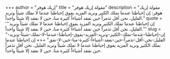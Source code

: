 +++
author = "إريك هوفر"
title = "مقولة إريك هوفر"
description = "مقولة إريك هوفر: إن إحباطنا عندما نملك الكثير ونريد المزيد يفوق إحباطنا عندما لا نملك شيئاً ونريد القليل، نحن أقل تذمراً حين نفقد أشياءاً كثيرة منا، حين لا نفقد إلا شيئاً واحداً."
quote = '''إن إحباطنا عندما نملك الكثير ونريد المزيد يفوق إحباطنا عندما لا نملك شيئاً ونريد القليل، نحن أقل تذمراً حين نفقد أشياءاً كثيرة منا، حين لا نفقد إلا شيئاً واحداً.''' 
slug = "إن-إحباطنا-عندما-نملك-الكثير-ونريد-المزيد-يفوق-إحباطنا-عندما-لا-نملك-شيئاً-ونريد-القليل-نحن-أقل-تذمراً-حين-نفقد-أشياءاً-كثيرة-منا-حين-لا-نفق"
+++
إن إحباطنا عندما نملك الكثير ونريد المزيد يفوق إحباطنا عندما لا نملك شيئاً ونريد القليل، نحن أقل تذمراً حين نفقد أشياءاً كثيرة منا، حين لا نفقد إلا شيئاً واحداً.
